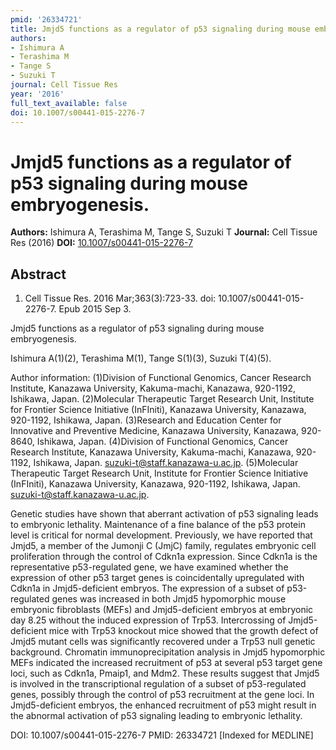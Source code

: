 ```yaml
---
pmid: '26334721'
title: Jmjd5 functions as a regulator of p53 signaling during mouse embryogenesis.
authors:
- Ishimura A
- Terashima M
- Tange S
- Suzuki T
journal: Cell Tissue Res
year: '2016'
full_text_available: false
doi: 10.1007/s00441-015-2276-7
---
```


# Jmjd5 functions as a regulator of p53 signaling during mouse embryogenesis.
**Authors:** Ishimura A, Terashima M, Tange S, Suzuki T
**Journal:** Cell Tissue Res (2016)
**DOI:** [10.1007/s00441-015-2276-7](https://doi.org/10.1007/s00441-015-2276-7)

## Abstract

1. Cell Tissue Res. 2016 Mar;363(3):723-33. doi: 10.1007/s00441-015-2276-7. Epub 
2015 Sep 3.

Jmjd5 functions as a regulator of p53 signaling during mouse embryogenesis.

Ishimura A(1)(2), Terashima M(1), Tange S(1)(3), Suzuki T(4)(5).

Author information:
(1)Division of Functional Genomics, Cancer Research Institute, Kanazawa 
University, Kakuma-machi, Kanazawa, 920-1192, Ishikawa, Japan.
(2)Molecular Therapeutic Target Research Unit, Institute for Frontier Science 
Initiative (InFIniti), Kanazawa University, Kanazawa, 920-1192, Ishikawa, Japan.
(3)Research and Education Center for Innovative and Preventive Medicine, 
Kanazawa University, Kanazawa, 920-8640, Ishikawa, Japan.
(4)Division of Functional Genomics, Cancer Research Institute, Kanazawa 
University, Kakuma-machi, Kanazawa, 920-1192, Ishikawa, Japan. 
suzuki-t@staff.kanazawa-u.ac.jp.
(5)Molecular Therapeutic Target Research Unit, Institute for Frontier Science 
Initiative (InFIniti), Kanazawa University, Kanazawa, 920-1192, Ishikawa, Japan. 
suzuki-t@staff.kanazawa-u.ac.jp.

Genetic studies have shown that aberrant activation of p53 signaling leads to 
embryonic lethality. Maintenance of a fine balance of the p53 protein level is 
critical for normal development. Previously, we have reported that Jmjd5, a 
member of the Jumonji C (JmjC) family, regulates embryonic cell proliferation 
through the control of Cdkn1a expression. Since Cdkn1a is the representative 
p53-regulated gene, we have examined whether the expression of other p53 target 
genes is coincidentally upregulated with Cdkn1a in Jmjd5-deficient embryos. The 
expression of a subset of p53-regulated genes was increased in both Jmjd5 
hypomorphic mouse embryonic fibroblasts (MEFs) and Jmjd5-deficient embryos at 
embryonic day 8.25 without the induced expression of Trp53. Intercrossing of 
Jmjd5-deficient mice with Trp53 knockout mice showed that the growth defect of 
Jmjd5 mutant cells was significantly recovered under a Trp53 null genetic 
background. Chromatin immunoprecipitation analysis in Jmjd5 hypomorphic MEFs 
indicated the increased recruitment of p53 at several p53 target gene loci, such 
as Cdkn1a, Pmaip1, and Mdm2. These results suggest that Jmjd5 is involved in the 
transcriptional regulation of a subset of p53-regulated genes, possibly through 
the control of p53 recruitment at the gene loci. In Jmjd5-deficient embryos, the 
enhanced recruitment of p53 might result in the abnormal activation of p53 
signaling leading to embryonic lethality.

DOI: 10.1007/s00441-015-2276-7
PMID: 26334721 [Indexed for MEDLINE]
